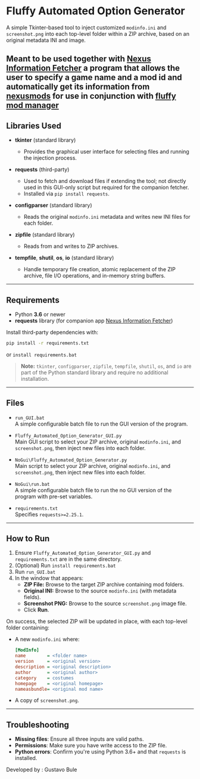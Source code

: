 # Fluffy Automated Option Generator

A simple Tkinter-based tool to inject customized `modinfo.ini` and `screenshot.png` into each top-level folder within a ZIP archive, based on an original metadata INI and image.

Meant to be used together with [Nexus Information Fetcher](https://github.com/Motor-k/Nexusmods-Info-Fetcher) a program that allows the user to specify a game name and a mod id and automatically get its information from [nexusmods](https://www.nexusmods.com/) for use in conjunction with [fluffy mod manager](https://www.nexusmods.com/site/mods/818)
---

## Libraries Used

- **tkinter** (standard library)

  - Provides the graphical user interface for selecting files and running the injection process.

- **requests** (third-party)

  - Used to fetch and download files if extending the tool; not directly used in this GUI-only script but required for the companion fetcher.
  - Installed via `pip install requests`.

- **configparser** (standard library)

  - Reads the original `modinfo.ini` metadata and writes new INI files for each folder.

- **zipfile** (standard library)

  - Reads from and writes to ZIP archives.

- **tempfile**, **shutil**, **os**, **io** (standard library)

  - Handle temporary file creation, atomic replacement of the ZIP archive, file I/O operations, and in-memory string buffers.

---

## Requirements

- Python **3.6** or newer
- **requests** library (for companion app [Nexus Information Fetcher](https://github.com/Motor-k/Nexusmods-Info-Fetcher))

Install third-party dependencies with:

```bash
pip install -r requirements.txt
```
or `install requirements.bat`

> **Note:** `tkinter`, `configparser`, `zipfile`, `tempfile`, `shutil`, `os`, and `io` are part of the Python standard library and require no additional installation.

---

## Files

- `run_GUI.bat`\
  A simple configurable batch file to run the GUI version of the program.

- `Fluffy_Automated_Option_Generator_GUI.py`\
  Main GUI script to select your ZIP archive, original `modinfo.ini`, and `screenshot.png`, then inject new files into each folder.

- `NoGui\Fluffy_Automated_Option_Generator.py`\
  Main script to select your ZIP archive, original `modinfo.ini`, and `screenshot.png`, then inject new files into each folder.

- `NoGui\run.bat`\
  A simple configurable batch file to run the no GUI version of the program with pre-set variables.

- `requirements.txt`\
  Specifies `requests>=2.25.1`.

---

## How to Run

1. Ensure `Fluffy_Automated_Option_Generator_GUI.py` and `requirements.txt` are in the same directory.
2. (Optional) Run `install requirements.bat`
3. Run `run_GUI.bat`
4. In the window that appears:
   - **ZIP File:** Browse to the target ZIP archive containing mod folders.
   - **Original INI:** Browse to the source `modinfo.ini` (with metadata fields).
   - **Screenshot PNG:** Browse to the source `screenshot.png` image file.
   - Click **Run**.

On success, the selected ZIP will be updated in place, with each top-level folder containing:

- A new `modinfo.ini` where:

  ```ini
  [ModInfo]
  name        = <folder name>
  version     = <original version>
  description = <original description>
  author      = <original author>
  category    = costumes
  homepage    = <original homepage>
  nameasbundle= <original mod name>
  ```

- A copy of `screenshot.png`.

---

## Troubleshooting

- **Missing files**: Ensure all three inputs are valid paths.
- **Permissions**: Make sure you have write access to the ZIP file.
- **Python errors**: Confirm you're using Python 3.6+ and that `requests` is installed.

Developed by : Gustavo Bule